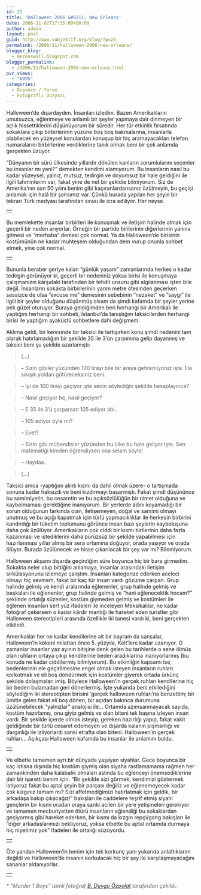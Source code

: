 ```yaml
---
id: 25
title: 'Halloween 2006 &#8211; New Orleans'
date: 2006-11-02T17:35:00+00:00
author: admin
layout: post
guid: http://www.subjektif.org/blog/?p=25
permalink: /2006/11/halloween-2006-new-orleans/
blogger_blog:
  - merenswall.blogspot.com
blogger_permalink:
  - /2006/11/halloween-2006-new-orleans.html
pvc_views:
  - "6095"
categories:
  - Düşünce / Yorum
  - Fotoğraflı Düzyazı
---
```

Halloween&#8217;de dışardaydım. İnsanları izledim. Bazen Amerikalıların umutsuzca, eğlenmeye ve anlamlı bir şeyler yapmaya dair dinmeyen bir açlık hissettiklerini düşünüyorum bir süredir. Her tür etkinlik fırsatında sokaklara çıkıp birbirlerinin yüzüne boş boş bakmalarına, insanlarla olabilecek en yüzeysel konulardan konuşup bir hiç aramayacakları telefon numaralarını birbirlerine verdiklerine tanık olmak beni bir çok anlamda gerçekten üzüyor.

&#8220;Dünyanın bir sürü ülkesinde yıllardır dökülen kanların sorumlularını seçenler bu insanlar mı yani?&#8221; demekten kendimi alamıyorum. Bu insanların nasıl bu kadar yüzeysel, yalnız, mutsuz, tedirgin ve doyumsuz bir hale geldiğini ile ilgili tahminlerim var, fakat yine de net bir şekldie bilmiyorum. Siz de Amerika&#8217;nın son 50 yılını benim gibi kaçıranlardansanız üzülmeyin, bu geçişi anlamak için halâ bir şansımız var. Çünkü burada yapılan her şeyin bir tekrarı Türk medyası tarafından sırası ile icra ediliyor. Her neyse.

<table border="0" width="100%">
  <tr>
    <td align="center">
      <img src="http://meren.org/essays/Halloween/photos/05-05.jpg" alt="" />
    </td>
  </tr>
</table>

Bu memlekette insanlar birbirleri ile konuşmak ve iletişim halinde olmak için geçerli bir neden arıyorlar. Örneğin bir partide birilerinin diğerlerinin yanına gitmesi ve &#8220;merhaba&#8221; demesi çok normal. Ya da Halloween&#8217;de birisinin kostümünün ne kadar muhteşem olduğundan dem vurup onunla sohbet etmek, yine çok normal.

<table border="0" width="100%">
  <tr>
    <td align="center">
      <img src="http://meren.org/essays/Halloween/photos/06-06.jpg" alt="" />
    </td>
  </tr>
</table>

Bununla beraber geriye kalan &#8220;günlük yaşam&#8221; zamanlarında herkes o kadar tedirgin görünüyor ki, geçerli bir nedeniniz yoksa birisi ile konuşmaya çalışmanızın karşıdaki tarafından bir tehdit unsuru gibi algılanması işten bile değil. İnsanların sokakta birbirlerinin yarım metre ötesinden geçerken sessizce de olsa &#8220;excuse me&#8221; demesinin sebebinin &#8220;nezaket&#8221; ve &#8220;saygı&#8221; ile ilgili bir şeyler olduğunu düşünmüş olsam da şimdi kafamda bir şeyler yerine pek güzel oturuyor. Buraya geldiğimden beri herhangi bir Amerikalı ile yaptığım herhangi bir sohbeti, İstanbul&#8217;da tanıştığım taksicilerden herhangi birisi ile yaptığım ayaküstü sohbetlere dahi değişmem.

Aklıma geldi, bir keresinde bir taksici ile tartışırken konu şimdi nedenini tam olarak hatırlamadığım bir şekilde 35 ile 3&#8217;ün çarpımına gelip dayanmış ve taksici beni şu şekilde azarlamıştı:

> (&#8230;)
  
> &#8211; Sizin gibiler yüzünden 100 lirayı bile bir araya getiremiyoruz işte. İlla sıkışık yoldan götüreceksiniz beni.
  
> &#8211; İyi de 100 lirayı geçiyor işte senin söylediğin şekilde hesaplayınca?
  
> &#8211; Nasıl geçiyor be, nasıl geçiyor?
  
> &#8211; E 35 ile 3&#8217;ü çarparsan 105 ediyor abi..
  
> &#8211; 105 ediyor öyle mi?
  
> &#8211; Evet?
  
> &#8211; Sizin gibi mühendisler yüzünden bu ülke bu hale geliyor işte. Sen matematiği kimden öğrendiysen ona selam söyle!
  
> &#8211; Haydaa..
  
> (&#8230;)

Taksici amca -yaptığım alıntı kısmı da dahil olmak üzere- o tartışmada sonuna kadar haksızdı ve beni kızdırmayı başarmıştı. Fakat şimdi düşününce bu samimiyetin, bu cesaretin ve bu açıksözlülüğün bir nimet olduğuna ve kaybolmaması gerektiğine inanıyorum. Bir yerlerde adını koyamadığı bir sorun olduğunun farkında olan, iletişemeyen, doğal ve samimi olmayı unutmuş ve bu açığı kapatmak için türlü yapmacıklıklar ile herkesin birbirini kandırdığı bir tüketim toplumunu görünce insan bazı şeylerin kayboluşuna daha çok üzülüyor. Amerikalıların çok ciddi bir kısmı birilerinin daha fazla kazanması ve istediklerini daha pürüzsüz bir şekilde yapabilmesi için hazırlanması yıllar almış bir sera ortamına doğuyor, orada yaşıyor ve orada ölüyor. Burada üzülünecek ve hisse çıkarılacak bir şey var mı? Bilemiyorum.

Halloween akşamı dışarda geçirdiğim süre boyunca hiç bir bara girmedim. Sokakta neler olup bittiğini anlamaya, insanlar arasındaki iletişim sirkülasyonunu izlemeye çalıştım. İnsanları kategorize ederken aceleci olmayı hiç sevmem, fakat bir kaç tür insan vardı gözüme çarpan. Grup halinde gelmiş ve kendi aralarında eğlenenler, grup halinde gelmiş ve başkaları ile eğlenenler, grup halinde gelmiş ve &#8220;hani eğlenecektik hocam?&#8221; şeklinde ortalığı süzenler, kostüm giymeden gelmiş ve kostümleri ile eğlenen insanları sert yüz ifadeleri ile inceleyen Meksikalılar, ne kadar fotoğraf çekersem o kadar kârdır mantığı ile hareket eden turistler gibi Halloween stereotipleri arasında özellikle iki tanesi vardı ki, beni gerçekten etkiledi.

Amerikalılar her ne kadar kendilerine ait bir bayram da sansalar, Halloween&#8217;in kökeni milattan önce 5. yüzyıla, Kelt&#8217;lere kadar uzanıyor. O zamanlar insanlar yaz ayının bitişine denk gelen bu tarihlerde o sene ölmüş olan ruhların ortaya çıkıp kendilerine beden aradıklarına inanıyorlarmış (bu konuda ne kadar ciddilermiş bilmiyorum). Bu etkinliğin kapsamı ise, bedenlerinin ele geçirilmesine engel olmak isteyen insanların ruhları korkutmak ve eli boş döndürmek için kostümler giyerek ortada ürkünç şekilde dolaşmaları imiş. Böylece Halloween&#8217;in gerçek ruhları kendilerine hiç bir beden bulamadan geri dönerlermiş. İşte yukarıda beni etkilediğini söylediğim iki stereotipten birisini &#8216;gerçek halloween ruhları&#8217;na benzettim; bir ümitle gelen fakat eli boş dönen, bir açıdan bakınca durumuna üzülünebilecek &#8220;yalnızlar&#8221; analojisi ile&#8230; Ortamda azımsanmayacak sayıda, kostüm hazırlamış, onu giyip gelmiş ve olan biteni tek başına izleyen insan vardı. Bir şekilde içerde olmak isteyip, gereken hazırlığı yapıp, fakat vakit geldiğinde bir türlü cesaret edemeyen ve dışarda kalanın pişmanlığı ve dargınlığı ile izliyorlardı sanki etrafta olan biteni. Halloween&#8217;in gerçek ruhları&#8230; Açıkçası Halloween kafamda bu insanlar ile anlamını buldu.

<table border="0" width="100%">
  <tr>
    <td align="center">
      <img src="http://meren.org/essays/Halloween/photos/03-03.jpg" alt="" />
    </td>
  </tr>
</table>

Ve elbette tamamen ayrı bir dünyada yaşayan siyahlar. Gece boyunca bir kaç istisna dışında hiç kostüm giymiş olan siyaha rastlamamama rağmen her zamankinden daha kalabalık olmaları aslında bu eğlenceyi önemsediklerine dair bir işaretti benim için. &#8220;Bir şekilde sizi görmek, kendimizi göstermek istiyoruz fakat bu aptal şeyin bir parçası değiliz ve eğlenemeyecek kadar çok kızgınız tamam mı? Sizi affetmediğimizi hatırlatmak için geldik, bir arkadaşa bakıp çıkacağız!&#8221; bakışları ile caddelere teşrif etmiş siyahi gençlerin bir kısmı oradan oraya sanki acilen bir yere yetişmeleri gerekiyor ve tamamen mecburiyetten ötürü insanların eğlendiği bu sokaklardan geçiyormış gibi hareket ederken, bir kısmı da kızgın repçi/gang bakışları ile &#8220;diğer arkadaşlarımızı bekliyoruz, yoksa elbette bu aptal ortamda durmaya hiç niyetimiz yok&#8221; ifadeleri ile ortalığı süzüyordu.

<table border="0" width="100%">
  <tr>
    <td align="center">
      <img src="http://meren.org/essays/Halloween/photos/07-07.jpg" alt="" />
    </td>
  </tr>
</table>

Öte yandan Halloween&#8217;in benim için tek korkunç yanı yukarıda anlattıklarım değildi ve Halloween&#8217;de insanın korkulacak hiç bir şey ile karşılaşmayacağını sananlar aldanıyorlar.

<table border="0" width="100%">
  <tr>
    <td align="center">
      <img src="http://meren.org/essays/Halloween/photos/09-09.jpg" alt="" />
    </td>
  </tr>
</table>

 <span style="font-style: italic; color: #666666;">* &#8220;Murder 1 Boys&#8221; isimli fotoğraf <a href="http://biyolokum.blogspot.com" target="_blank">B. Duygu Özpolat</a> tarafından çekildi.</span>
